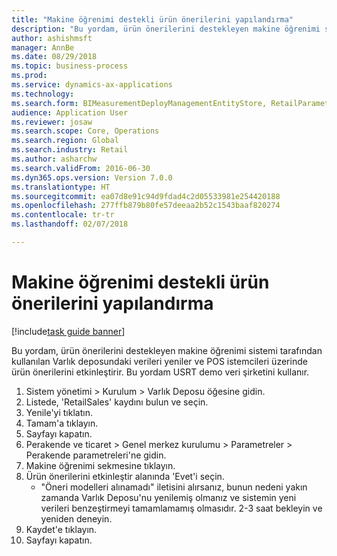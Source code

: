 ```yaml
--- 
title: "Makine öğrenimi destekli ürün önerilerini yapılandırma"
description: "Bu yordam, ürün önerilerini destekleyen makine öğrenimi sistemi tarafından kullanılan Varlık deposundaki verileri yeniler ve POS istemcileri üzerinde ürün önerilerini etkinleştirir."
author: ashishmsft
manager: AnnBe
ms.date: 08/29/2018
ms.topic: business-process
ms.prod: 
ms.service: dynamics-ax-applications
ms.technology: 
ms.search.form: BIMeasurementDeployManagementEntityStore, RetailParameters
audience: Application User
ms.reviewer: josaw
ms.search.scope: Core, Operations
ms.search.region: Global
ms.search.industry: Retail
ms.author: asharchw
ms.search.validFrom: 2016-06-30
ms.dyn365.ops.version: Version 7.0.0
ms.translationtype: HT
ms.sourcegitcommit: ea07d8e91c94d9fdad4c2d05533981e254420188
ms.openlocfilehash: 277ffb879b80fe57deeaa2b52c1543baaf820274
ms.contentlocale: tr-tr
ms.lasthandoff: 02/07/2018

---
```

# <a name="configure-machine-learning-powered-product-recommendations"></a>Makine öğrenimi destekli ürün önerilerini yapılandırma

[!include[task guide banner](../includes/task-guide-banner.md)]

Bu yordam, ürün önerilerini destekleyen makine öğrenimi sistemi tarafından kullanılan Varlık deposundaki verileri yeniler ve POS istemcileri üzerinde ürün önerilerini etkinleştirir. Bu yordam USRT demo veri şirketini kullanır.

1. Sistem yönetimi > Kurulum > Varlık Deposu öğesine gidin.
2. Listede, 'RetailSales' kaydını bulun ve seçin.
3. Yenile'yi tıklatın.
4. Tamam'a tıklayın.
5. Sayfayı kapatın.
6. Perakende ve ticaret > Genel merkez kurulumu > Parametreler > Perakende parametreleri'ne gidin.
7. Makine öğrenimi sekmesine tıklayın.
8. Ürün önerilerini etkinleştir alanında 'Evet'i seçin.
    * "Öneri modelleri alınamadı" iletisini alırsanız, bunun nedeni yakın zamanda Varlık Deposu'nu yenilemiş olmanız ve sistemin yeni verileri benzeştirmeyi tamamlamamış olmasıdır. 2-3 saat bekleyin ve yeniden deneyin.  
9. Kaydet'e tıklayın.
10. Sayfayı kapatın.


